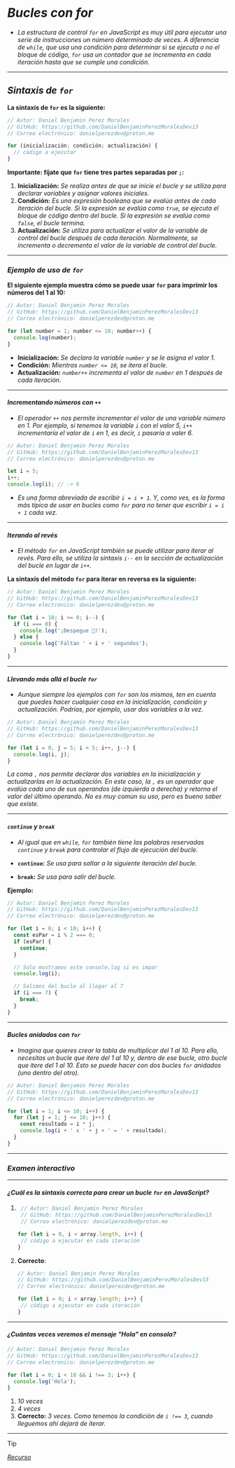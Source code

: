 <!-- Autor: Daniel Benjamin Perez Morales -->
<!-- GitHub: https://github.com/DanielBenjaminPerezMoralesDev13 -->
<!-- Gitlab: https://gitlab.com/DanielBenjaminPerezMoralesDev13 -->
<!-- Correo electrónico: danielperezdev@proton.me -->

# ***Bucles con for***

- *La estructura de control `for` en JavaScript es muy útil para ejecutar una serie de instrucciones un número determinado de veces. A diferencia de `while`, que usa una condición para determinar si se ejecuta o no el bloque de código, `for` usa un contador que se incrementa en cada iteración hasta que se cumple una condición.*

---

## ***Sintaxis de `for`***

**La sintaxis de `for` es la siguiente:**

```javascript
// Autor: Daniel Benjamin Perez Morales
// GitHub: https://github.com/DanielBenjaminPerezMoralesDev13
// Correo electrónico: danielperezdev@proton.me

for (inicialización; condición; actualización) {
  // código a ejecutar
}
```

**Importante: fíjate que `for` tiene tres partes separadas por `;`:**

1. **Inicialización:** *Se realiza antes de que se inicie el bucle y se utiliza para declarar variables y asignar valores iniciales.*
2. **Condición:** *Es una expresión booleana que se evalúa antes de cada iteración del bucle. Si la expresión se evalúa como `true`, se ejecuta el bloque de código dentro del bucle. Si la expresión se evalúa como `false`, el bucle termina.*
3. **Actualización:** *Se utiliza para actualizar el valor de la variable de control del bucle después de cada iteración. Normalmente, se incrementa o decrementa el valor de la variable de control del bucle.*

---

### ***Ejemplo de uso de `for`***

**El siguiente ejemplo muestra cómo se puede usar `for` para imprimir los números del 1 al 10:**

```javascript
// Autor: Daniel Benjamin Perez Morales
// GitHub: https://github.com/DanielBenjaminPerezMoralesDev13
// Correo electrónico: danielperezdev@proton.me

for (let number = 1; number <= 10; number++) {
  console.log(number);
}
```

- **Inicialización:** *Se declara la variable `number` y se le asigna el valor 1.*
- **Condición:** *Mientras `number <= 10`, se itera el bucle.*
- **Actualización:** *`number++` incrementa el valor de `number` en 1 después de cada iteración.*

---

#### ***Incrementando números con `++`***

- *El operador `++` nos permite incrementar el valor de una variable número en 1. Por ejemplo, si tenemos la variable `i` con el valor 5, `i++` incrementaría el valor de `i` en 1, es decir, `i` pasaría a valer 6.*

```javascript
// Autor: Daniel Benjamin Perez Morales
// GitHub: https://github.com/DanielBenjaminPerezMoralesDev13
// Correo electrónico: danielperezdev@proton.me

let i = 5;
i++;
console.log(i); // -> 6
```

- *Es una forma abreviada de escribir `i = i + 1`. Y, como ves, es la forma más típica de usar en bucles como `for` para no tener que escribir `i = i + 1` cada vez.*

---

#### ***Iterando al revés***

- *El método `for` en JavaScript también se puede utilizar para iterar al revés. Para ello, se utiliza la sintaxis `i--` en la sección de actualización del bucle en lugar de `i++`.*

**La sintaxis del método `for` para iterar en reversa es la siguiente:**

```javascript
// Autor: Daniel Benjamin Perez Morales
// GitHub: https://github.com/DanielBenjaminPerezMoralesDev13
// Correo electrónico: danielperezdev@proton.me

for (let i = 10; i >= 0; i--) {
  if (i === 0) {
    console.log('¡Despegue 🚀!');
  } else {
    console.log('Faltan ' + i + ' segundos');
  }
}
```

---

#### ***Llevando más allá el bucle `for`***

- *Aunque siempre los ejemplos con `for` son los mismos, ten en cuenta que puedes hacer cualquier cosa en la inicialización, condición y actualización. Podrías, por ejemplo, usar dos variables a la vez.*

```javascript
// Autor: Daniel Benjamin Perez Morales
// GitHub: https://github.com/DanielBenjaminPerezMoralesDev13
// Correo electrónico: danielperezdev@proton.me

for (let i = 0, j = 5; i < 5; i++, j--) {
  console.log(i, j);
}
```

*La coma `,` nos permite declarar dos variables en la inicialización y actualizarlas en la actualización. En este caso, la `,` es un operador que evalúa cada uno de sus operandos (de izquierda a derecha) y retorna el valor del último operando. No es muy común su uso, pero es bueno saber que existe.*

---

#### ***`continue` y `break`***

- *Al igual que en `while`, `for` también tiene las palabras reservadas `continue` y `break` para controlar el flujo de ejecución del bucle.*

- **`continue`:** *Se usa para saltar a la siguiente iteración del bucle.*
- **`break`:** *Se usa para salir del bucle.*

**Ejemplo:**

```javascript
// Autor: Daniel Benjamin Perez Morales
// GitHub: https://github.com/DanielBenjaminPerezMoralesDev13
// Correo electrónico: danielperezdev@proton.me

for (let i = 0; i < 10; i++) {
  const esPar = i % 2 === 0;
  if (esPar) {
    continue;
  }

  // Solo mostramos este console.log si es impar
  console.log(i);

  // Salimos del bucle al llegar al 7
  if (i === 7) {
    break;
  }
}
```

---

#### ***Bucles anidados con `for`***

- *Imagina que quieres crear la tabla de multiplicar del 1 al 10. Para ello, necesitas un bucle que itere del 1 al 10 y, dentro de ese bucle, otro bucle que itere del 1 al 10. Esto se puede hacer con dos bucles `for` anidados (uno dentro del otro).*

```javascript
// Autor: Daniel Benjamin Perez Morales
// GitHub: https://github.com/DanielBenjaminPerezMoralesDev13
// Correo electrónico: danielperezdev@proton.me

for (let i = 1; i <= 10; i++) {
  for (let j = 1; j <= 10; j++) {
    const resultado = i * j;
    console.log(i + ' x ' + j + ' = ' + resultado);
  }
}
```

---

### ***Examen interactivo***

---

#### ***¿Cuál es la sintaxis correcta para crear un bucle `for` en JavaScript?***

1. ```javascript
    // Autor: Daniel Benjamin Perez Morales
    // GitHub: https://github.com/DanielBenjaminPerezMoralesDev13
    // Correo electrónico: danielperezdev@proton.me
   
   for (let i = 0, i < array.length, i++) {
    // código a ejecutar en cada iteración
   }
   ```

2. **Correcto**:

   ```javascript
   // Autor: Daniel Benjamin Perez Morales
   // GitHub: https://github.com/DanielBenjaminPerezMoralesDev13
   // Correo electrónico: danielperezdev@proton.me
   
   for (let i = 0; i < array.length; i++) {
    // código a ejecutar en cada iteración
   }
   ```

---

#### ***¿Cuántas veces veremos el mensaje "Hola" en consola?***

```javascript
// Autor: Daniel Benjamin Perez Morales
// GitHub: https://github.com/DanielBenjaminPerezMoralesDev13
// Correo electrónico: danielperezdev@proton.me

for (let i = 0; i < 10 && i !== 3; i++) {
  console.log('Hola');
}
```

1. *10 veces*
2. *4 veces*
3. **Correcto:** *3 veces. Como tenemos la condición de `i !== 3`, cuando lleguemos ahí dejará de iterar.*

---

> [!TIP]
> *[Recurso](https://www.aprendejavascript.dev/clase/estructuras-de-control/bucles-con-for "https://www.aprendejavascript.dev/clase/estructuras-de-control/bucles-con-for")*
